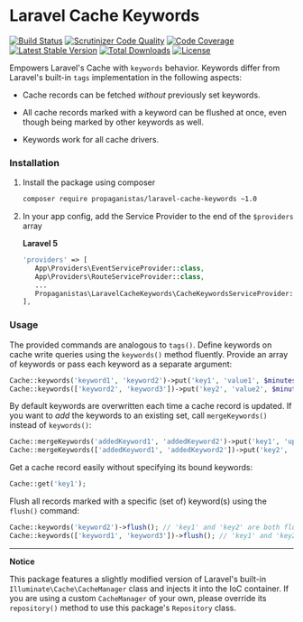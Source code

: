 # Laravel Cache Keywords

[![Build Status](https://travis-ci.org/Propaganistas/Laravel-Cache-Keywords.svg?branch=master)](https://travis-ci.org/Propaganistas/Laravel-Cache-Keywords)
[![Scrutinizer Code Quality](https://scrutinizer-ci.com/g/Propaganistas/Laravel-Cache-Keywords/badges/quality-score.png?b=master)](https://scrutinizer-ci.com/g/Propaganistas/Laravel-Cache-Keywords/?branch=master)
[![Code Coverage](https://scrutinizer-ci.com/g/Propaganistas/Laravel-Cache-Keywords/badges/coverage.png?b=master)](https://scrutinizer-ci.com/g/Propaganistas/Laravel-Cache-Keywords/?branch=master)
[![Latest Stable Version](https://poser.pugx.org/propaganistas/laravel-cache-keywords/v/stable)](https://packagist.org/packages/propaganistas/laravel-cache-keywords)
[![Total Downloads](https://poser.pugx.org/propaganistas/laravel-cache-keywords/downloads)](https://packagist.org/packages/propaganistas/laravel-cache-keywords)
[![License](https://poser.pugx.org/propaganistas/laravel-cache-keywords/license)](https://packagist.org/packages/propaganistas/laravel-cache-keywords)

Empowers Laravel's Cache with `keywords` behavior. Keywords differ from Laravel's built-in `tags` implementation in the following aspects:

* Cache records can be fetched *without* previously set keywords.

* All cache records marked with a keyword can be flushed at once, even though being marked by other keywords as well.

* Keywords work for all cache drivers.


### Installation

1. Install the package using composer

    ```bash
    composer require propaganistas/laravel-cache-keywords ~1.0
    ```

2. In your app config, add the Service Provider to the end of the `$providers` array

   **Laravel 5**
     ```php
    'providers' => [
        App\Providers\EventServiceProvider::class,
        App\Providers\RouteServiceProvider::class,
        ...
        Propaganistas\LaravelCacheKeywords\CacheKeywordsServiceProvider::class,
    ],
    ```

### Usage

The provided commands are analogous to `tags()`. Define keywords on cache write queries using the `keywords()` method fluently.
Provide an array of keywords or pass each keyword as a separate argument:

```php
Cache::keywords('keyword1', 'keyword2')->put('key1', 'value1', $minutes);
Cache::keywords(['keyword2', 'keyword3'])->put('key2', 'value2', $minutes);
```

By default keywords are overwritten each time a cache record is updated. If you want to *add* the keywords to an existing set, call `mergeKeywords()` instead of `keywords()`:
```php
Cache::mergeKeywords('addedKeyword1', 'addedKeyword2')->put('key1', 'updatedValue1', $minutes);
Cache::mergeKeywords(['addedKeyword1', 'addedKeyword2'])->put('key2', 'updatedValue2', $minutes);
```

Get a cache record easily without specifying its bound keywords:

```php
Cache::get('key1');
```

Flush all records marked with a specific (set of) keyword(s) using the `flush()` command:
```php
Cache::keywords('keyword2')->flush(); // 'key1' and 'key2' are both flushed.
Cache::keywords(['keyword1', 'keyword3'])->flush(); // 'key1' and 'key2' are both flushed.
```

---

**Notice**

This package features a slightly modified version of Laravel's built-in `Illuminate\Cache\CacheManager` class and injects it into the IoC container. If you are using a custom `CacheManager` of your own, please override its `repository()` method to use this package's `Repository` class.

